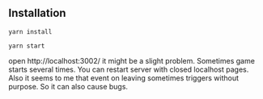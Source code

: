 ## Installation

`yarn install`

`yarn start`

open http://localhost:3002/
 it might be a slight problem. Sometimes game starts several times. You can restart server with closed localhost pages.
 Also it seems to me that event on leaving sometimes triggers without purpose. So it can also cause bugs. 